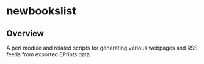 
# newbookslist

## Overview

A perl module and related scripts for generating various webpages and RSS feeds from
exported EPrints data.

